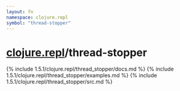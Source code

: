 ```yaml
---
layout: fn
namespace: clojure.repl
symbol: "thread-stopper"
---
```


# [clojure.repl](../)/thread-stopper

{% include 1.5.1/clojure.repl/thread_stopper/docs.md %}
{% include 1.5.1/clojure.repl/thread_stopper/examples.md %}
{% include 1.5.1/clojure.repl/thread_stopper/src.md %}

